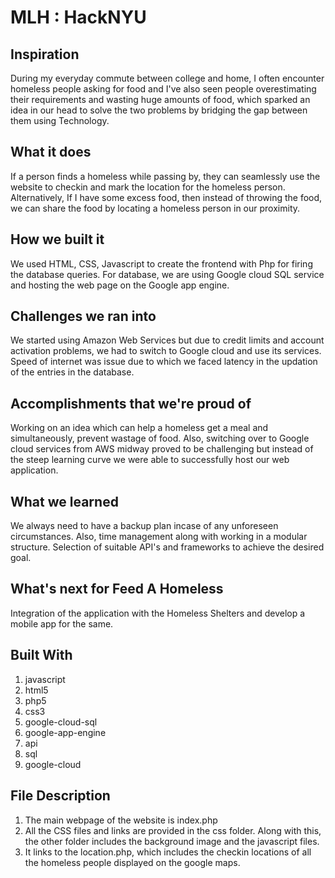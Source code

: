 # MLH : HackNYU
## Inspiration
During my everyday commute between college and home, I often encounter homeless people asking for food and I've also seen people overestimating their requirements and wasting huge amounts of food, which sparked an idea in our head to solve the two problems by bridging the gap between them using Technology.

## What it does
If a person finds a homeless while passing by, they can seamlessly use the website to checkin and mark the location for the homeless person. Alternatively, If I have some excess food, then instead of throwing the food, we can share the food by locating a homeless person in our proximity.

## How we built it
We used HTML, CSS, Javascript to create the frontend with Php for firing the database queries. For database, we are using Google cloud SQL service and hosting the web page on the Google app engine.

## Challenges we ran into
We started using Amazon Web Services but due to credit limits and account activation problems, we had to switch to Google cloud and use its services. Speed of internet was issue due to which we faced latency in the updation of the entries in the database.

## Accomplishments that we're proud of
Working on an idea which can help a homeless get a meal and simultaneously, prevent wastage of food. Also, switching over to Google cloud services from AWS midway proved to be challenging but instead of the steep learning curve we were able to successfully host our web application.

## What we learned
We always need to have a backup plan incase of any unforeseen circumstances. Also, time management along with working in a modular structure. Selection of suitable API's and frameworks to achieve the desired goal.

## What's next for Feed A Homeless
Integration of the application with the Homeless Shelters and develop a mobile app for the same.

## Built With
1. javascript
2. html5
3. php5
4. css3
5. google-cloud-sql
6. google-app-engine
7. api
8. sql
9. google-cloud

## File Description
1. The main webpage of the website is index.php
2. All the CSS files and links are provided in the css folder. Along with this, the other folder includes the background image and the javascript files.
3. It links to the location.php, which includes the checkin locations of all the homeless people displayed on the google maps.
